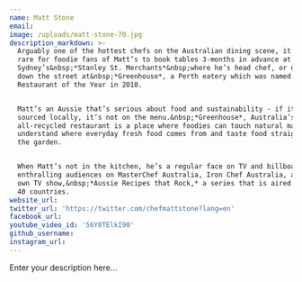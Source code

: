 ```yaml
---
name: Matt Stone
email:
image: /uploads/matt-stone-70.jpg
description_markdown: >-
  Arguably one of the hottest chefs on the Australian dining scene, it’s not
  rare for foodie fans of Matt’s to book tables 3-months in advance at
  Sydney’s&nbsp;*Stanley St. Merchants*&nbsp;where he’s head chef, or queue 100m
  down the street at&nbsp;*Greenhouse*, a Perth eatery which was named
  Restaurant of the Year in 2010.


  Matt’s an Aussie that’s serious about food and sustainability - if it can’t be
  sourced locally, it’s not on the menu.&nbsp;*Greenhouse*, Australia’s first
  all-recycled restaurant is a place where foodies can touch natural materials,
  understand where everyday fresh food comes from and taste food straight from
  the garden.


  When Matt’s not in the kitchen, he’s a regular face on TV and billboards,
  enthralling audiences on MasterChef Australia, Iron Chef Australia, and on his
  own TV show,&nbsp;*Aussie Recipes that Rock,* a series that is aired in over
  40 countries.
website_url:
twitter_url: 'https://twitter.com/chefmattstone?lang=en'
facebook_url:
youtube_video_id: '56Y0TElkI90'
github_username:
instagram_url:
---
```


Enter your description here...
